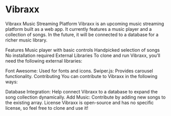 # Vibraxx

Vibraxx Music Streaming Platform
Vibraxx is an upcoming music streaming platform built as a web app. It currently features a music player and a collection of songs. In the future, it will be connected to a database for a richer music library.

Features
Music player with basic controls
Handpicked selection of songs
No installation required
External Libraries
To clone and run Vibraxx, you’ll need the following external libraries:

Font Awesome: Used for fonts and icons.
Swiper.js: Provides carousel functionality.
Contributing
You can contribute to Vibraxx in the following ways:

Database Integration: Help connect Vibraxx to a database to expand the song collection dynamically.
Add Music: Contribute by adding new songs to the existing array.
License
Vibraxx is open-source and has no specific license, so feel free to clone and use it!


